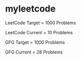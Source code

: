 # myleetcode

 LeetCode Target = 1000 Problems
 
 LeetCode Current = 10 Problems

 GFG Target = 1000 Problems
 
 GFG Current = 28 Problems
